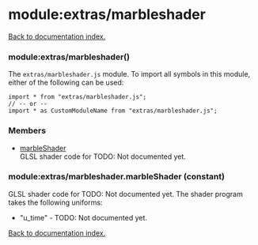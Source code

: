 # module:extras/marbleshader

[Back to documentation index.](index.md)

<a name='extras_marbleshader'></a>
### module:extras/marbleshader()

The <code>extras/marbleshader.js</code> module.
To import all symbols in this module, either of the following can be used:

    import * from "extras/marbleshader.js";
    // -- or --
    import * as CustomModuleName from "extras/marbleshader.js";

### Members

* [marbleShader](#extras_marbleshader.marbleShader)<br>GLSL shader code for TODO: Not documented yet.

<a name='extras_marbleshader.marbleShader'></a>
### module:extras/marbleshader.marbleShader (constant)

GLSL shader code for TODO: Not documented yet.
The shader program takes the following uniforms:<ul>
<li>"u_time" - TODO: Not documented yet.</ul>

[Back to documentation index.](index.md)
